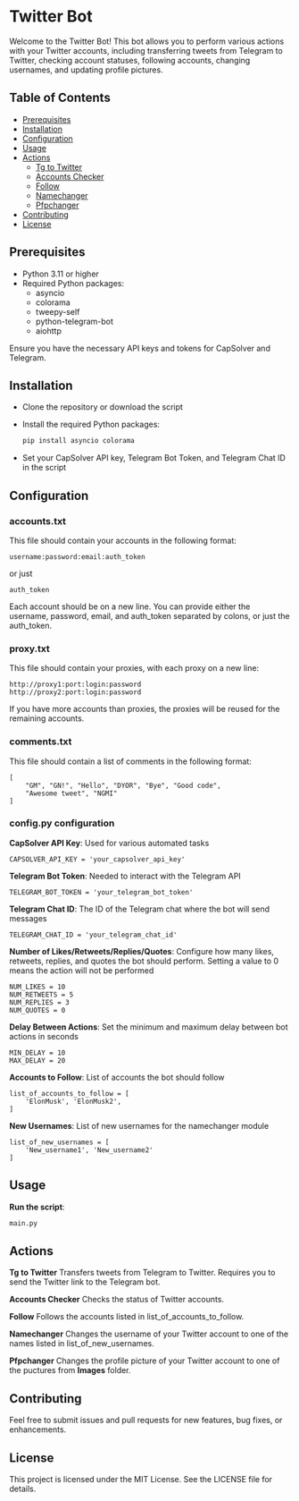 # Twitter Bot

Welcome to the Twitter Bot! This bot allows you to perform various actions with your Twitter accounts, including transferring tweets from Telegram to Twitter, checking account statuses, following accounts, changing usernames, and updating profile pictures.

## Table of Contents

- [Prerequisites](#prerequisites)
- [Installation](#installation)
- [Configuration](#configuration)
- [Usage](#usage)
- [Actions](#actions)
  - [Tg to Twitter](#tg-to-twitter)
  - [Accounts Checker](#accounts-checker)
  - [Follow](#follow)
  - [Namechanger](#namechanger)
  - [Pfpchanger](#pfpchanger)
- [Contributing](#contributing)
- [License](#license)

## Prerequisites

- Python 3.11 or higher
- Required Python packages:
  - asyncio
  - colorama
  - tweepy-self
  - python-telegram-bot
  - aiohttp

Ensure you have the necessary API keys and tokens for CapSolver and Telegram.

## Installation

- Clone the repository or download the script

- Install the required Python packages:
    ```bash
    pip install asyncio colorama
    ```

- Set your CapSolver API key, Telegram Bot Token, and Telegram Chat ID in the script

## Configuration

### accounts.txt
This file should contain your accounts in the following format:

```
username:password:email:auth_token
```
or just
```
auth_token
```

Each account should be on a new line. You can provide either the username, password, email, and auth_token separated by colons, or just the auth_token.

### proxy.txt
This file should contain your proxies, with each proxy on a new line:

```
http://proxy1:port:login:password
http://proxy2:port:login:password
```

If you have more accounts than proxies, the proxies will be reused for the remaining accounts.

### comments.txt
This file should contain a list of comments in the following format:

```
[
    "GM", "GN!", "Hello", "DYOR", "Bye", "Good code",
    "Awesome tweet", "NGMI"
]
```

### **config.py** configuration

**CapSolver API Key**: Used for various automated tasks
```
CAPSOLVER_API_KEY = 'your_capsolver_api_key'
```
**Telegram Bot Token**: Needed to interact with the Telegram API
```
TELEGRAM_BOT_TOKEN = 'your_telegram_bot_token'
```
**Telegram Chat ID**: The ID of the Telegram chat where the bot will send messages
```
TELEGRAM_CHAT_ID = 'your_telegram_chat_id'
```
**Number of Likes/Retweets/Replies/Quotes**: Configure how many likes, retweets, replies, and quotes the bot should perform. Setting a value to 0 means the action will not be performed
```
NUM_LIKES = 10
NUM_RETWEETS = 5
NUM_REPLIES = 3
NUM_QUOTES = 0
```
**Delay Between Actions**: Set the minimum and maximum delay between bot actions in seconds
```
MIN_DELAY = 10
MAX_DELAY = 20
```
**Accounts to Follow**: List of accounts the bot should follow
```
list_of_accounts_to_follow = [
    'ElonMusk', 'ElonMusk2',
]
```

**New Usernames**: List of new usernames for the namechanger module

```
list_of_new_usernames = [
    'New_username1', 'New_username2'
]
```

## Usage

**Run the script**:

```python
main.py
```

## Actions

**Tg to Twitter**
Transfers tweets from Telegram to Twitter. Requires you to send the Twitter link to the Telegram bot.

**Accounts Checker**
Checks the status of Twitter accounts.

**Follow**
Follows the accounts listed in list_of_accounts_to_follow.

**Namechanger**
Changes the username of your Twitter account to one of the names listed in list_of_new_usernames.

**Pfpchanger**
Changes the profile picture of your Twitter account to one of the puctures from **Images** folder. 

## Contributing

Feel free to submit issues and pull requests for new features, bug fixes, or enhancements.

## License
This project is licensed under the MIT License. See the LICENSE file for details.

